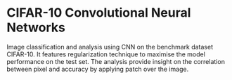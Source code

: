 # CIFAR-10 Convolutional Neural Networks
Image classification and analysis using CNN on the benchmark dataset CIFAR-10. 
It features regularization technique to maximise the model performance on the test set. 
The analysis provide insight on the correlation between pixel and accuracy by applying patch over the image.
